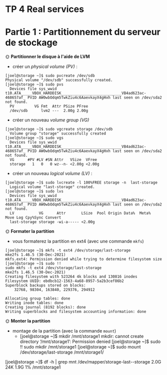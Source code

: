 # TP 4 Real services


# Partie 1 : Partitionnement du serveur de stockage

🌞 **Partitionner le disque à l'aide de LVM**

- créer un *physical volume (PV)* :
```
[joel@storage ~]$ sudo pvcreate /dev/sdb
Physical volume "/dev/sdb" successfully created.
[joel@storage ~]$ sudo pvs
  Devices file sys_wwid t10.ATA_____VBOX_HARDDISK___________________________VB4ad623ac-468657af_ PVID AW0wbOdqm5TwkZiu4c6AaevkayX4gHxh last seen on /dev/sda2 not found.
  PV         VG Fmt  Attr PSize PFree
  /dev/sdb      lvm2 ---  2.00g 2.00g
```


- créer un nouveau *volume group (VG)*
```
[joel@storage ~]$ sudo vgcreate storage /dev/sdb
  Volume group "storage" successfully created
[joel@storage ~]$ sudo vgs
  Devices file sys_wwid t10.ATA_____VBOX_HARDDISK___________________________VB4ad623ac-468657af_ PVID AW0wbOdqm5TwkZiu4c6AaevkayX4gHxh last seen on /dev/sda2 not found.
  VG      #PV #LV #SN Attr   VSize  VFree 
  storage   1   0   0 wz--n- <2.00g <2.00g
```
  
- créer un nouveau *logical volume (LV)* : 
```
[joel@storage ~]$ sudo lvcreate -l 100%FREE storage -n  last-storage
  Logical volume "last-storage" created.
[joel@storage ~]$ sudo lvs
  Devices file sys_wwid t10.ATA_____VBOX_HARDDISK___________________________VB4ad623ac-468657af_ PVID AW0wbOdqm5TwkZiu4c6AaevkayX4gHxh last seen on /dev/sda2 not found.
  LV           VG      Attr       LSize  Pool Origin Data%  Meta%  Move Log Cpy%Sync Convert
  last-storage storage -wi-a----- <2.00g
``` 

🌞 **Formater la partition**

- vous formaterez la partition en ext4 (avec 
une commande `mkfs`)
```
[joel@storage ~]$ mkfs -t ext4 /dev/storage/last-storage 
mke2fs 1.46.5 (30-Dec-2021)
mkfs.ext4: Permission denied while trying to determine filesystem size
[joel@storage ~]$ sudo !!
sudo mkfs -t ext4 /dev/storage/last-storage 
mke2fs 1.46.5 (30-Dec-2021)
Creating filesystem with 523264 4k blocks and 130816 inodes
Filesystem UUID: ebdbcb12-1563-4a68-8957-5a2b3cef86b2
Superblock backups stored on blocks: 
	32768, 98304, 163840, 229376, 294912

Allocating group tables: done 
Writing inode tables: done 
Creating journal (8192 blocks): done
Writing superblocks and filesystem accounting information: done 
```


🌞 **Monter la partition**

- montage de la partition (avec la commande `mount`)
  - [joel@storage ~]$ mkdir /mnt/storage1
mkdir: cannot create directory ‘/mnt/storage1’: Permission denied
[joel@storage ~]$ sudo !!
sudo mkdir /mnt/storage1
[joel@storage ~]$ sudo mount /dev/storage/last-storage  /mnt/storage1/


[joel@storage ~]$ df -h | grep mnt
/dev/mapper/storage-last--storage  2.0G   24K  1.9G   1% /mnt/storage1 
